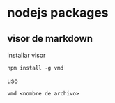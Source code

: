 # nodejs packages

## visor de markdown

installar visor

	npm install -g vmd

uso 

	vmd <nombre de archivo>


